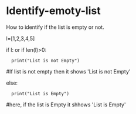 # Identify-emoty-list
How to identify if the list is empty  or not.

l=[1,2,3,4,5]

if l:   or      if len(l)>0:

      print("List is not Empty")
      
#If list is not empty then it shows 'List is not Empty'
    
else:

      print("List is Empty")

#here, if the list is Empty it shhows 'List is Empty'


